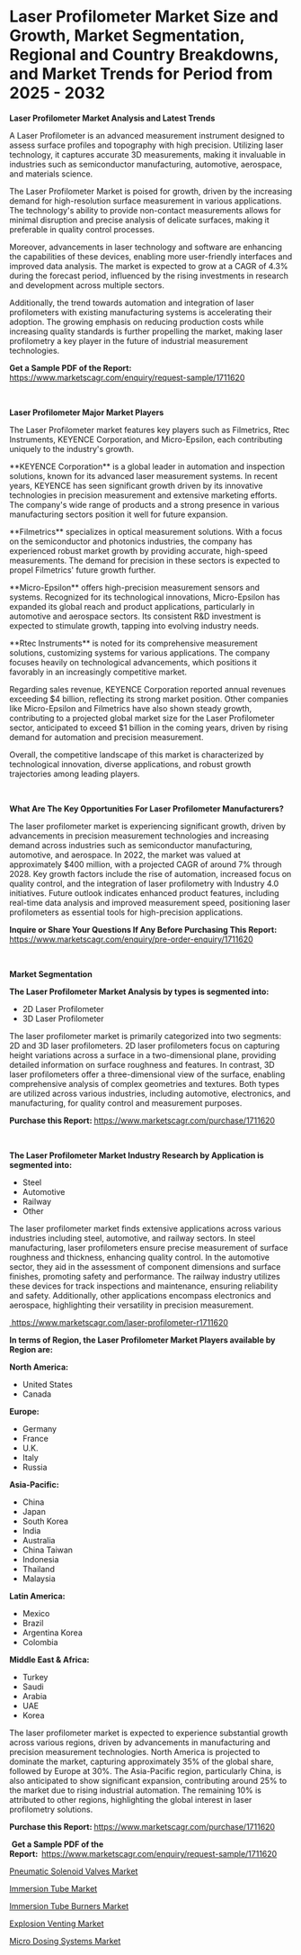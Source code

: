 <p><h1>Laser Profilometer Market Size and Growth, Market Segmentation, Regional and Country Breakdowns, and Market Trends for Period from 2025 -  2032</h1></p><p><strong>Laser Profilometer Market Analysis and Latest Trends</strong></p>
<p><p>A Laser Profilometer is an advanced measurement instrument designed to assess surface profiles and topography with high precision. Utilizing laser technology, it captures accurate 3D measurements, making it invaluable in industries such as semiconductor manufacturing, automotive, aerospace, and materials science.</p><p>The Laser Profilometer Market is poised for growth, driven by the increasing demand for high-resolution surface measurement in various applications. The technology's ability to provide non-contact measurements allows for minimal disruption and precise analysis of delicate surfaces, making it preferable in quality control processes. </p><p>Moreover, advancements in laser technology and software are enhancing the capabilities of these devices, enabling more user-friendly interfaces and improved data analysis. The market is expected to grow at a CAGR of 4.3% during the forecast period, influenced by the rising investments in research and development across multiple sectors. </p><p>Additionally, the trend towards automation and integration of laser profilometers with existing manufacturing systems is accelerating their adoption. The growing emphasis on reducing production costs while increasing quality standards is further propelling the market, making laser profilometry a key player in the future of industrial measurement technologies.</p></p>
<p><strong>Get a Sample PDF of the Report:&nbsp;</strong> <a href="https://www.marketscagr.com/enquiry/request-sample/1711620?utm_campaign=2114&utm_medium=2&utm_source=Github&utm_content=ia&utm_term=10042025&utm_id=laser-profilometer">https://www.marketscagr.com/enquiry/request-sample/1711620</a></p>
<p>&nbsp;</p>
<p><strong>Laser Profilometer Major Market Players</strong></p>
<p><p>The Laser Profilometer market features key players such as Filmetrics, Rtec Instruments, KEYENCE Corporation, and Micro-Epsilon, each contributing uniquely to the industry's growth. </p><p>**KEYENCE Corporation** is a global leader in automation and inspection solutions, known for its advanced laser measurement systems. In recent years, KEYENCE has seen significant growth driven by its innovative technologies in precision measurement and extensive marketing efforts. The company's wide range of products and a strong presence in various manufacturing sectors position it well for future expansion.</p><p>**Filmetrics** specializes in optical measurement solutions. With a focus on the semiconductor and photonics industries, the company has experienced robust market growth by providing accurate, high-speed measurements. The demand for precision in these sectors is expected to propel Filmetrics' future growth further.</p><p>**Micro-Epsilon** offers high-precision measurement sensors and systems. Recognized for its technological innovations, Micro-Epsilon has expanded its global reach and product applications, particularly in automotive and aerospace sectors. Its consistent R&D investment is expected to stimulate growth, tapping into evolving industry needs.</p><p>**Rtec Instruments** is noted for its comprehensive measurement solutions, customizing systems for various applications. The company focuses heavily on technological advancements, which positions it favorably in an increasingly competitive market.</p><p>Regarding sales revenue, KEYENCE Corporation reported annual revenues exceeding $4 billion, reflecting its strong market position. Other companies like Micro-Epsilon and Filmetrics have also shown steady growth, contributing to a projected global market size for the Laser Profilometer sector, anticipated to exceed $1 billion in the coming years, driven by rising demand for automation and precision measurement.</p><p>Overall, the competitive landscape of this market is characterized by technological innovation, diverse applications, and robust growth trajectories among leading players.</p></p>
<p>&nbsp;</p>
<p><strong>What Are The Key Opportunities For Laser Profilometer Manufacturers?</strong></p>
<p><p>The laser profilometer market is experiencing significant growth, driven by advancements in precision measurement technologies and increasing demand across industries such as semiconductor manufacturing, automotive, and aerospace. In 2022, the market was valued at approximately $400 million, with a projected CAGR of around 7% through 2028. Key growth factors include the rise of automation, increased focus on quality control, and the integration of laser profilometry with Industry 4.0 initiatives. Future outlook indicates enhanced product features, including real-time data analysis and improved measurement speed, positioning laser profilometers as essential tools for high-precision applications.</p></p>
<p><strong>Inquire or Share Your Questions If Any Before Purchasing This Report:</strong> <a href="https://www.marketscagr.com/enquiry/pre-order-enquiry/1711620?utm_campaign=2114&utm_medium=2&utm_source=Github&utm_content=ia&utm_term=10042025&utm_id=laser-profilometer">https://www.marketscagr.com/enquiry/pre-order-enquiry/1711620</a></p>
<p>&nbsp;</p>
<p><strong>Market Segmentation</strong></p>
<p><strong>The Laser Profilometer Market Analysis by types is segmented into:</strong></p>
<p><ul><li>2D Laser Profilometer</li><li>3D Laser Profilometer</li></ul></p>
<p><p>The laser profilometer market is primarily categorized into two segments: 2D and 3D laser profilometers. 2D laser profilometers focus on capturing height variations across a surface in a two-dimensional plane, providing detailed information on surface roughness and features. In contrast, 3D laser profilometers offer a three-dimensional view of the surface, enabling comprehensive analysis of complex geometries and textures. Both types are utilized across various industries, including automotive, electronics, and manufacturing, for quality control and measurement purposes.</p></p>
<p><strong>Purchase this Report:&nbsp;</strong><a href="https://www.marketscagr.com/purchase/1711620?utm_campaign=2114&utm_medium=2&utm_source=Github&utm_content=ia&utm_term=10042025&utm_id=laser-profilometer">https://www.marketscagr.com/purchase/1711620</a></p>
<p>&nbsp;</p>
<p><strong>The Laser Profilometer Market Industry Research by Application is segmented into:</strong></p>
<p><ul><li>Steel</li><li>Automotive</li><li>Railway</li><li>Other</li></ul></p>
<p><p>The laser profilometer market finds extensive applications across various industries including steel, automotive, and railway sectors. In steel manufacturing, laser profilometers ensure precise measurement of surface roughness and thickness, enhancing quality control. In the automotive sector, they aid in the assessment of component dimensions and surface finishes, promoting safety and performance. The railway industry utilizes these devices for track inspections and maintenance, ensuring reliability and safety. Additionally, other applications encompass electronics and aerospace, highlighting their versatility in precision measurement.</p></p>
<p><a href="https://www.marketscagr.com/laser-profilometer-r1711620?utm_campaign=2114&utm_medium=2&utm_source=Github&utm_content=ia&utm_term=10042025&utm_id=laser-profilometer">&nbsp;https://www.marketscagr.com/laser-profilometer-r1711620</a></p>
<p><strong>In terms of Region, the Laser Profilometer Market Players available by Region are:</strong></p>
<p>
    <p> <strong> North America: </strong>
        <ul>
            <li>United States</li>
            <li>Canada</li>
        </ul>
        </p> 
    <p> <strong> Europe: </strong>
        <ul>
            <li>Germany</li>
            <li>France</li>
            <li>U.K.</li>
            <li>Italy</li>
            <li>Russia</li>
        </ul>
        </p> 
    <p> <strong> Asia-Pacific: </strong>
        <ul>
            <li>China</li>
            <li>Japan</li>
            <li>South Korea</li>
            <li>India</li>
            <li>Australia</li>
            <li>China Taiwan</li>
            <li>Indonesia</li>
            <li>Thailand</li>
            <li>Malaysia</li>
        </ul>
        </p> 
    <p> <strong> Latin America: </strong>
        <ul>
            <li>Mexico</li>
            <li>Brazil</li>
            <li>Argentina Korea</li>
            <li>Colombia</li>
        </ul>
        </p> 
    <p> <strong> Middle East & Africa: </strong>
        <ul>
            <li>Turkey</li>
            <li>Saudi</li>
            <li>Arabia</li>
            <li>UAE</li>
            <li>Korea</li>
        </ul>
    </p>
    </p>
<p><p>The laser profilometer market is expected to experience substantial growth across various regions, driven by advancements in manufacturing and precision measurement technologies. North America is projected to dominate the market, capturing approximately 35% of the global share, followed by Europe at 30%. The Asia-Pacific region, particularly China, is also anticipated to show significant expansion, contributing around 25% to the market due to rising industrial automation. The remaining 10% is attributed to other regions, highlighting the global interest in laser profilometry solutions.</p></p>
<p><strong>Purchase this Report: </strong><a href="https://www.marketscagr.com/purchase/1711620?utm_campaign=2114&utm_medium=2&utm_source=Github&utm_content=ia&utm_term=10042025&utm_id=laser-profilometer">https://www.marketscagr.com/purchase/1711620</a></p>
<p>&nbsp;<strong>Get a Sample PDF of the Report:&nbsp;&nbsp;</strong><a href="https://www.marketscagr.com/enquiry/request-sample/1711620?utm_campaign=2114&utm_medium=2&utm_source=Github&utm_content=ia&utm_term=10042025&utm_id=laser-profilometer">https://www.marketscagr.com/enquiry/request-sample/1711620</a></p>
<p><strong></strong></p>
<p><p><a href="https://github.com/lamlebienz7j/Market-Research-Report-List-1/blob/main/pneumatic-solenoid-valves-market.md?utm_campaign=2114&utm_medium=2&utm_source=Github&utm_content=ia&utm_term=10042025&utm_id=laser-profilometer">Pneumatic Solenoid Valves Market</a></p><p><a href="https://github.com/shirlantosx7/Market-Research-Report-List-1/blob/main/immersion-tube-market.md?utm_campaign=2114&utm_medium=2&utm_source=Github&utm_content=ia&utm_term=10042025&utm_id=laser-profilometer">Immersion Tube Market</a></p><p><a href="https://github.com/lanuskarnajc/Market-Research-Report-List-1/blob/main/immersion-tube-burners-market.md?utm_campaign=2114&utm_medium=2&utm_source=Github&utm_content=ia&utm_term=10042025&utm_id=laser-profilometer">Immersion Tube Burners Market</a></p><p><a href="https://github.com/sanokdagada01/Market-Research-Report-List-1/blob/main/explosion-venting-market.md?utm_campaign=2114&utm_medium=2&utm_source=Github&utm_content=ia&utm_term=10042025&utm_id=laser-profilometer">Explosion Venting Market</a></p><p><a href="https://github.com/popoialraih3/Market-Research-Report-List-1/blob/main/micro-dosing-systems-market.md?utm_campaign=2114&utm_medium=2&utm_source=Github&utm_content=ia&utm_term=10042025&utm_id=laser-profilometer">Micro Dosing Systems Market</a></p></p>